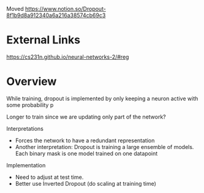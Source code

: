 
Moved
https://www.notion.so/Dropout-8f1b9d8a912340a6a216a38574cb69c3


# External Links

https://cs231n.github.io/neural-networks-2/#reg

# Overview

While training, dropout is implemented by only keeping a neuron active with some probability p

Longer to train since we are updating only part of the network?

Interpretations
- Forces the network to have a redundant representation
- Another interpretation: Dropout is training a large ensemble of models. Each binary mask is one model trained on one datapoint

Implementation
- Need to adjust at test time.
- Better use Inverted Dropout (do scaling at training time)